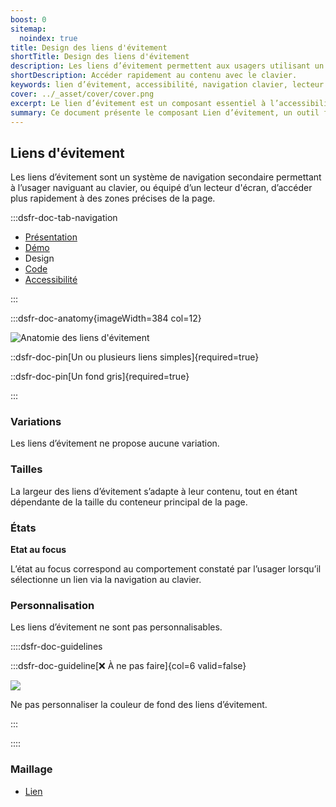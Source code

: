 ```yaml
---
boost: 0
sitemap:
  noindex: true
title: Design des liens d'évitement
shortTitle: Design des liens d'évitement
description: Les liens d’évitement permettent aux usagers utilisant un clavier ou un lecteur d’écran d’accéder rapidement aux zones principales d’une page.
shortDescription: Accéder rapidement au contenu avec le clavier.
keywords: lien d’évitement, accessibilité, navigation clavier, lecteur d’écran, UX, interface, design system, contenu, header, composant
cover: ../_asset/cover/cover.png
excerpt: Le lien d’évitement est un composant essentiel à l’accessibilité. Il permet aux usagers de naviguer directement vers les zones clés d’une page, sans passer par tous les éléments précédents.
summary: Ce document présente le composant Lien d’évitement, un outil fondamental pour l’accessibilité numérique. Il explique pourquoi son intégration est obligatoire, comment l’utiliser correctement en début de page, et avec quels types de liens. Il précise également les règles d’affichage, de contenu et de quantité, pour en garantir l’efficacité. Ce guide s’adresse aux développeurs et designers soucieux d’offrir une navigation fluide aux usagers naviguant au clavier ou via un lecteur d’écran.
---
```


## Liens d'évitement

Les liens d’évitement sont un système de navigation secondaire permettant à l’usager naviguant au clavier, ou équipé d’un lecteur d'écran, d’accéder plus rapidement à des zones précises de la page.

:::dsfr-doc-tab-navigation

- [Présentation](../index.md)
- [Démo](../demo/index.md)
- Design
- [Code](../code/index.md)
- [Accessibilité](../accessibility/index.md)

:::

:::dsfr-doc-anatomy{imageWidth=384 col=12}

![Anatomie des liens d'évitement](../_asset/anatomy/anatomy-1.png)

::dsfr-doc-pin[Un ou plusieurs liens simples]{required=true}

::dsfr-doc-pin[Un fond gris]{required=true}

:::

### Variations

Les liens d’évitement ne propose aucune variation.

### Tailles

La largeur des liens d’évitement s’adapte à leur contenu, tout en étant dépendante de la taille du conteneur principal de la page.

### États

**Etat au focus**

L’état au focus correspond au comportement constaté par l’usager lorsqu’il sélectionne un lien via la navigation au clavier.

### Personnalisation

Les liens d’évitement ne sont pas personnalisables.

::::dsfr-doc-guidelines

:::dsfr-doc-guideline[❌ À ne pas faire]{col=6 valid=false}

![](../_asset/custom/dont-1.png)

Ne pas personnaliser la couleur de fond des liens d’évitement.

:::

::::

### Maillage

- [Lien](../../../../link/_part/doc/index.md)


